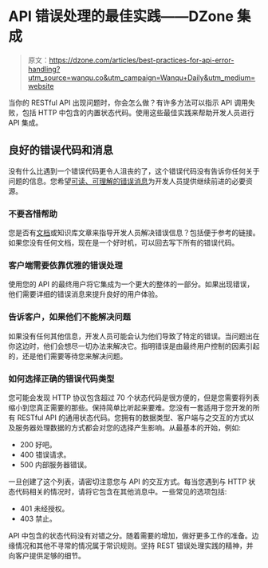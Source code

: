 # API 错误处理的最佳实践——DZone 集成

> 原文：<https://dzone.com/articles/best-practices-for-api-error-handling?utm_source=wanqu.co&utm_campaign=Wanqu+Daily&utm_medium=website>

当你的 RESTful API 出现问题时，你会怎么做？有许多方法可以指示 API 调用失败，包括 HTTP 中包含的内置状态代码。使用这些最佳实践来帮助开发人员进行 API 集成。

## 良好的错误代码和消息

没有什么比遇到一个错误代码更令人沮丧的了，这个错误代码没有告诉你任何关于问题的信息。您希望[可读、可理解的错误消息](https://medium.com/@thomasfuchs/how-to-write-an-error-message-883718173322)为开发人员提供继续前进的必要资源。

### 不要吝惜帮助

您是否有[文档](https://developers.cloud-elements.com/)或知识库文章来指导开发人员解决错误信息？包括便于参考的链接。如果您没有任何文档，现在是一个好时机，可以回去写下所有的错误代码。

### 客户端需要依靠优雅的错误处理

使用您的 API 的最终用户将它集成为一个更大的整体的一部分。如果出现错误，他们需要详细的错误消息来提升良好的用户体验。

### 告诉客户，如果他们不能解决问题

如果没有任何其他信息，开发人员可能会认为他们导致了特定的错误。当问题出在你这边时，他们会想尽一切办法来解决它。指明错误是由最终用户控制的因素引起的，还是他们需要等待您来解决问题。

### 如何选择正确的错误代码类型

您可能会发现 HTTP 协议包含超过 70 个状态代码是很方便的，但是您需要将列表缩小到您真正需要的那些。保持简单比听起来要难。您没有一套适用于您开发的所有 RESTful API 的通用状态代码。您拥有的数据类型、客户端与之交互的方式以及服务器处理数据的方式都会对您的选择产生影响。从最基本的开始，例如:

*   200 好吧。
*   400 错误请求。
*   500 内部服务器错误。

一旦创建了这个列表，请密切注意您与 API 的交互方式。每当您遇到与 HTTP 状态代码相关的情况时，请将它包含在其他消息中。一些常见的选项包括:

*   401 未经授权。
*   403 禁止。

API 中包含的状态代码没有对错之分。随着需要的增加，做好更多工作的准备。边缘情况和其他不寻常的情况属于常识规则。坚持 REST 错误处理实践的精神，并向客户提供足够的细节。